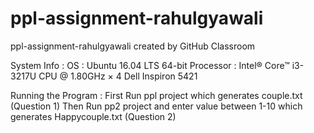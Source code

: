 # ppl-assignment-rahulgyawali
ppl-assignment-rahulgyawali created by GitHub Classroom

System Info :
    OS : Ubuntu 16.04 LTS 64-bit
    Processor : Intel® Core™ i3-3217U CPU @ 1.80GHz × 4 
    Dell Inspiron 5421

Running the Program :
First Run ppl project which generates couple.txt (Question 1)
Then Run pp2  project and enter value between 1-10  which generates Happycouple.txt (Question 2)

